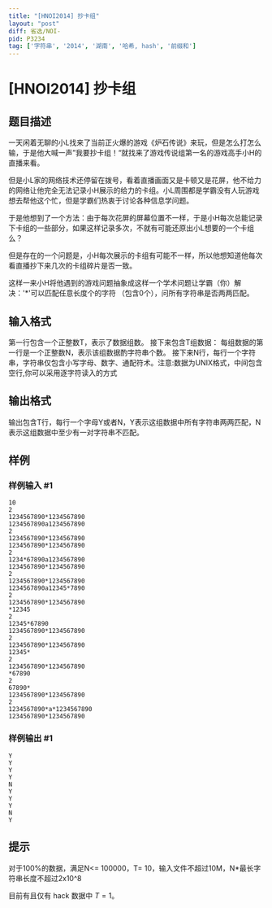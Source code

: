 ```yaml
---
title: "[HNOI2014] 抄卡组"
layout: "post"
diff: 省选/NOI-
pid: P3234
tag: ['字符串', '2014', '湖南', '哈希, hash', '前缀和']
---
```

# [HNOI2014] 抄卡组
## 题目描述

一天闲着无聊的小L找来了当前正火爆的游戏《炉石传说》来玩，但是怎么打怎么输，于是他大喊一声”我要抄卡组！“就找来了游戏传说组第一名的游戏高手小H的直播来看。

但是小L家的网络技术还停留在拨号，看着直播画面又是卡顿又是花屏，他不给力的网络让他完全无法记录小H展示的给力的卡组。小L周围都是学霸没有人玩游戏想去帮他这个忙，但是学霸们热衷于讨论各种信息学问题。

于是他想到了一个方法：由于每次花屏的屏幕位置不一样，于是小H每次总能记录下卡组的一些部分，如果这样记录多次，不就有可能还原出小L想要的一个卡组么？

但是存在的一个问题是，小H每次展示的卡组有可能不一样，所以他想知道他每次看直播抄下来几次的卡组碎片是否一致。

这样一来小H将他遇到的游戏问题抽象成这样一个学术问题让学霸（你）解决：'\*'可以匹配任意长度个的字符 （包含0个），问所有字符串是否两两匹配。

## 输入格式

第一行包含一个正整数T，表示了数据组数。    接下来包含T组数据：    每组数据的第一行是一个正整数N，表示该组数据酌字符串个数。    接下来N行，每行一个字符串，字符串仅包含小写字母、数字、通配符术。注意:数据为UNIX格式，中间包含空行,你可以采用逐字符读入的方式

## 输出格式

输出包含T行，每行一个字母Y或者N，Y表示这组数据中所有字符串两两匹配，N表示这组数据中至少有一对字符串不匹配。

## 样例

### 样例输入 #1
```
10
2
1234567890*1234567890
1234567890a1234567890
2
1234567890*1234567890
1234567890*1234567890
2
1234*67890a1234567890
1234567890*1234567890
2
1234567890*1234567890
1234567890a12345*7890
2
1234567890*1234567890
*12345
2
12345*67890
1234567890*1234567890
2
1234567890*1234567890
12345*
2
1234567890*1234567890
*67890
2
67890*
1234567890*1234567890
2
1234567890*a*1234567890
1234567890*1234567890
```
### 样例输出 #1
```
Y
Y
Y
Y
N
Y
Y
Y
N
Y
```
## 提示

对于100%的数据，满足N<= 100000，T= 10，输入文件不超过10M，N\*最长字符串长度不超过2x10^8

目前有且仅有 hack 数据中 $T = 1$。
